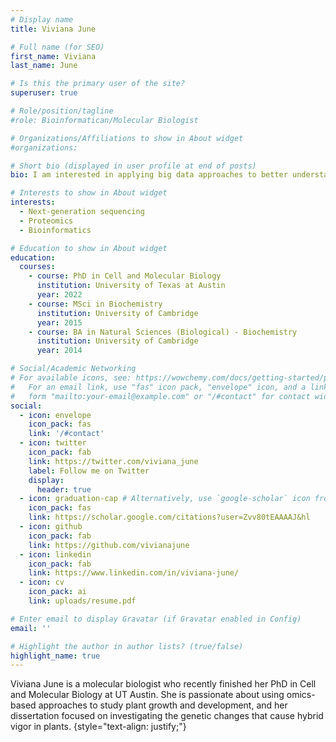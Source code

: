 ```yaml
---
# Display name
title: Viviana June

# Full name (for SEO)
first_name: Viviana
last_name: June

# Is this the primary user of the site?
superuser: true

# Role/position/tagline
#role: Bioinformatican/Molecular Biologist

# Organizations/Affiliations to show in About widget
#organizations:

# Short bio (displayed in user profile at end of posts)
bio: I am interested in applying big data approaches to better understand biological systems.

# Interests to show in About widget
interests:
  - Next-generation sequencing
  - Proteomics
  - Bioinformatics

# Education to show in About widget
education:
  courses:
    - course: PhD in Cell and Molecular Biology
      institution: University of Texas at Austin
      year: 2022
    - course: MSci in Biochemistry
      institution: University of Cambridge
      year: 2015
    - course: BA in Natural Sciences (Biological) - Biochemistry
      institution: University of Cambridge
      year: 2014

# Social/Academic Networking
# For available icons, see: https://wowchemy.com/docs/getting-started/page-builder/#icons
#   For an email link, use "fas" icon pack, "envelope" icon, and a link in the
#   form "mailto:your-email@example.com" or "/#contact" for contact widget.
social:
  - icon: envelope
    icon_pack: fas
    link: '/#contact'
  - icon: twitter
    icon_pack: fab
    link: https://twitter.com/viviana_june
    label: Follow me on Twitter
    display:
      header: true
  - icon: graduation-cap # Alternatively, use `google-scholar` icon from `ai` icon pack
    icon_pack: fas
    link: https://scholar.google.com/citations?user=Zvv80tEAAAAJ&hl
  - icon: github
    icon_pack: fab
    link: https://github.com/vivianajune
  - icon: linkedin
    icon_pack: fab
    link: https://www.linkedin.com/in/viviana-june/
  - icon: cv
    icon_pack: ai
    link: uploads/resume.pdf

# Enter email to display Gravatar (if Gravatar enabled in Config)
email: ''

# Highlight the author in author lists? (true/false)
highlight_name: true
---
```


Viviana June is a molecular biologist who recently finished her PhD in Cell and Molecular Biology at UT Austin. She is passionate about using omics-based approaches to study plant growth and development, and her dissertation focused on investigating the genetic changes that cause hybrid vigor in plants. 
{style="text-align: justify;"}
